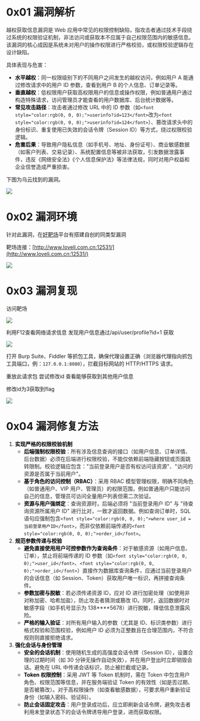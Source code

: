 # 0x01 漏洞解析
<font style="color:rgba(0, 0, 0, 0.85) !important;">越权获取信息漏洞是 Web 应用中常见的权限控制缺陷，指攻击者通过技术手段绕过系统的权限验证机制，非法访问或获取本不应属于自己权限范围内的敏感信息。该漏洞的核心成因是系统未对用户的操作权限进行严格校验，或权限校验逻辑存在设计缺陷。</font>

<font style="color:rgba(0, 0, 0, 0.85) !important;">具体表现与危害：</font>

+ **<font style="color:rgb(0, 0, 0) !important;">水平越权</font>**<font style="color:rgba(0, 0, 0, 0.85) !important;">：同一权限级别下的不同用户之间发生的越权访问，例如用户 A 能通过修改请求中的用户 ID 参数，查看到用户 B 的个人信息、订单记录等。</font>
+ **<font style="color:rgb(0, 0, 0) !important;">垂直越权</font>**<font style="color:rgba(0, 0, 0, 0.85) !important;">：低权限用户获取高权限用户的信息或操作权限，例如普通用户通过构造特殊请求，访问管理员才能查看的用户数据库、后台统计数据等。</font>
+ **<font style="color:rgb(0, 0, 0) !important;">常见攻击路径</font>**<font style="color:rgba(0, 0, 0, 0.85) !important;">：攻击者通过修改 URL 中的 ID 参数（如</font>`<font style="color:rgb(0, 0, 0);">userinfo?id=123</font>`<font style="color:rgba(0, 0, 0, 0.85) !important;">改为</font>`<font style="color:rgb(0, 0, 0);">userinfo?id=124</font>`<font style="color:rgba(0, 0, 0, 0.85) !important;">）、篡改请求头中的身份标识、重复使用已失效的会话令牌（Session ID）等方式，绕过权限校验逻辑。</font>
+ **<font style="color:rgb(0, 0, 0) !important;">危害后果</font>**<font style="color:rgba(0, 0, 0, 0.85) !important;">：导致用户隐私信息（如手机号、地址、身份证号）、商业敏感数据（如客户列表、交易记录）、系统配置信息等被非法获取，引发数据泄露事件，违反《网络安全法》《个人信息保护法》等法律法规，同时对用户权益和企业信誉造成严重损害。</font>

下图为乌云找到的漏洞。

![](https://cdn.nlark.com/yuque/0/2025/png/8420228/1755435894789-86262abc-bbbc-48eb-8592-a36bd6d7084f.png)

# 0x02 漏洞环境
针对此漏洞，在[好靶场](http://www.loveli.com.cn:12531/)平台有搭建自创的同类型漏洞

靶场连接：[http://www.loveli.com.cn:12531/](http://www.loveli.com.cn:12531/)

![](https://cdn.nlark.com/yuque/0/2025/png/8420228/1755435732364-b0d8dc20-00e4-41d9-8260-4efd94b28664.png)

# 0x03 漏洞复现
访问靶场

![](https://cdn.nlark.com/yuque/0/2025/png/8420228/1755245967103-c6ddf6ba-94d3-4054-a044-4bc4dc598e5b.png)

利用F12查看网络请求信息 发现用户信息通过/api/user/profile?id=1 获取 

![](https://cdn.nlark.com/yuque/0/2025/png/8420228/1755246085225-2bb8f501-d520-4cf4-a0c1-4f3e55ec714d.png)

打开 Burp Suite、Fiddler 等抓包工具，确保代理设置正确（浏览器代理指向抓包工具端口，例：`127.0.0.1:8080`），拦截目标网站的 HTTP/HTTPS 请求。  

重放此请求包 尝试修改id 查看能够获取到其他用户信息

修改id为3获取到flag

![](https://cdn.nlark.com/yuque/0/2025/png/8420228/1755246244068-2f95709b-88f4-4ddb-b47a-3fa71d8e4a52.png)

# 0x04 漏洞修复方法
1. **<font style="color:rgb(0, 0, 0) !important;">实现严格的权限校验机制</font>**
    - **<font style="color:rgb(0, 0, 0) !important;">后端强制权限校验</font>**<font style="color:rgba(0, 0, 0, 0.85) !important;">：所有涉及信息查询的接口（如用户信息、订单详情、后台数据）必须在后端进行权限校验，不能仅依赖前端隐藏按钮或页面跳转限制。校验逻辑应包含："当前登录用户是否有权访问该资源"、"访问的资源是否属于当前用户"。</font>
    - **<font style="color:rgb(0, 0, 0) !important;">基于角色的访问控制（RBAC）</font>**<font style="color:rgba(0, 0, 0, 0.85) !important;">：采用 RBAC 模型管理权限，明确不同角色（如普通用户、VIP 用户、管理员）的权限范围，例如普通用户只能访问自己的信息，管理员可访问全量用户列表但需二次验证。</font>
    - **<font style="color:rgb(0, 0, 0) !important;">资源与用户强绑定</font>**<font style="color:rgba(0, 0, 0, 0.85) !important;">：查询资源时，后端必须将 "当前登录用户 ID" 与 "待查询资源所属用户 ID" 进行比对，一致才返回数据。例如查询订单时，SQL 语句应强制包含</font>`<font style="color:rgb(0, 0, 0);">where user_id = 当前登录用户ID</font>`<font style="color:rgba(0, 0, 0, 0.85) !important;">，而非仅依赖前端传递的</font>`<font style="color:rgb(0, 0, 0);">order_id</font>`<font style="color:rgba(0, 0, 0, 0.85) !important;">。</font>
2. **<font style="color:rgb(0, 0, 0) !important;">规范参数传递与校验</font>**
    - **<font style="color:rgb(0, 0, 0) !important;">避免直接使用用户可控参数作为查询条件</font>**<font style="color:rgba(0, 0, 0, 0.85) !important;">：对于敏感资源（如用户信息、订单），禁止将前端传递的 ID 参数（如</font>`<font style="color:rgb(0, 0, 0);">user_id</font>`<font style="color:rgba(0, 0, 0, 0.85) !important;">、</font>`<font style="color:rgb(0, 0, 0);">order_id</font>`<font style="color:rgba(0, 0, 0, 0.85) !important;">）直接作为数据库查询条件，应通过当前登录用户的会话信息（如 Session、Token）获取用户唯一标识，再拼接查询条件。</font>
    - **<font style="color:rgb(0, 0, 0) !important;">参数加密与脱敏</font>**<font style="color:rgba(0, 0, 0, 0.85) !important;">：若必须传递资源 ID，应对 ID 进行加密处理（如使用非对称加密、哈希加盐），防止攻击者猜测或篡改 ID。同时，返回数据时对敏感字段（如手机号显示为 138****5678）进行脱敏，降低信息泄露风险。</font>
    - **<font style="color:rgb(0, 0, 0) !important;">严格的输入验证</font>**<font style="color:rgba(0, 0, 0, 0.85) !important;">：对所有用户输入的参数（尤其是 ID、标识类参数）进行格式校验和范围校验，例如用户 ID 必须为正整数且在合理范围内，不符合规则则直接拒绝请求。</font>
3. **<font style="color:rgb(0, 0, 0) !important;">强化会话与身份管理</font>**
    - **<font style="color:rgb(0, 0, 0) !important;">安全的会话机制</font>**<font style="color:rgba(0, 0, 0, 0.85) !important;">：使用随机生成的高强度会话令牌（Session ID），设置合理的过期时间（如 30 分钟无操作自动失效），并在用户登出时立即销毁会话。避免在 URL 中传递会话标识，防止被拦截或记录。</font>
    - **<font style="color:rgb(0, 0, 0) !important;">Token 权限控制</font>**<font style="color:rgba(0, 0, 0, 0.85) !important;">：采用 JWT 等 Token 机制时，需在 Token 中包含用户角色、权限范围等信息，并在服务端验证 Token 的有效性（如是否过期、是否被篡改）。对于高权限操作（如查看敏感数据），可要求用户重新验证身份（如输入密码、验证码）。</font>
    - **<font style="color:rgb(0, 0, 0) !important;">防止会话固定攻击</font>**<font style="color:rgba(0, 0, 0, 0.85) !important;">：用户登录成功后，应立即刷新会话令牌，避免攻击者利用未登录状态下的会话令牌诱导用户登录，进而获取权限。</font>






